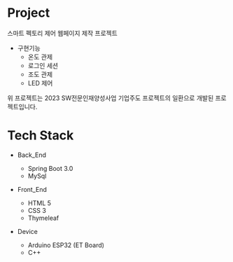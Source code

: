 # Project
스마트 펙토리 제어 웹페이지 제작 프로젝트   
- 구현기능
   - 온도 관제
   - 로그인 세션
   - 조도 관제
   - LED 제어 

위 프로젝트는 2023 SW전문인재양성사업 기업주도 프로젝트의 일환으로 개발된 프로젝트입니다. 

# Tech Stack 
 - Back_End 
   - Spring Boot 3.0
   - MySql
    
 - Front_End
   - HTML 5 
   - CSS 3
   - Thymeleaf
 
 - Device 
   - Arduino ESP32 (ET Board)
   - C++
    
